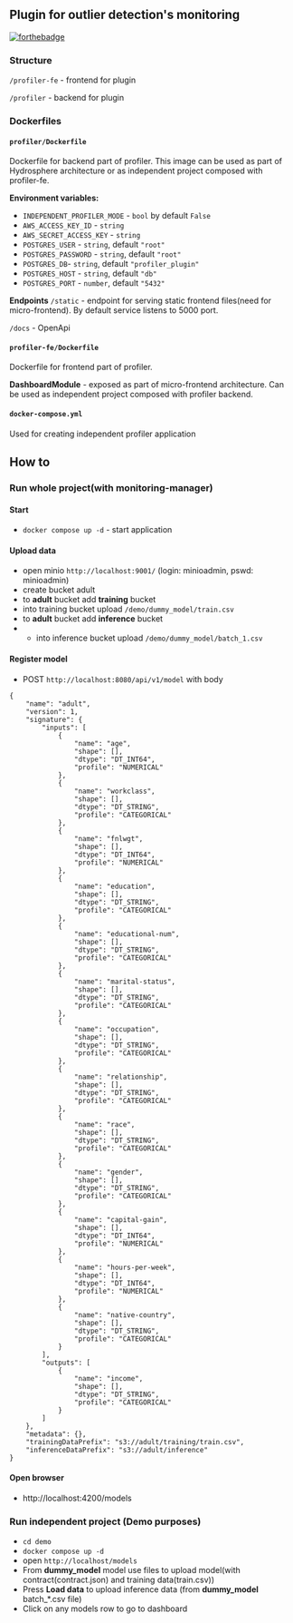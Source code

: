 ## Plugin for outlier detection's monitoring

[![forthebadge](https://forthebadge.com/images/badges/60-percent-of-the-time-works-every-time.svg)](https://forthebadge.com)

### Structure

`/profiler-fe` - frontend for plugin

`/profiler` - backend for plugin

### Dockerfiles

#### `profiler/Dockerfile`

Dockerfile for backend part of profiler.
This image can be used as part of Hydrosphere architecture or as independent project composed with profiler-fe.

**Environment variables:**

- `INDEPENDENT_PROFILER_MODE` - `bool` by default `False`
- `AWS_ACCESS_KEY_ID` - `string`
- `AWS_SECRET_ACCESS_KEY` - `string`
- `POSTGRES_USER` - `string`, default `"root"`
- `POSTGRES_PASSWORD` - `string`, default `"root"`
- `POSTGRES_DB`- `string`, default `"profiler_plugin"`
- `POSTGRES_HOST` - `string`, default `"db"`
- `POSTGRES_PORT` - `number`, default `"5432"`

**Endpoints**
`/static` - endpoint for serving static frontend files(need for micro-frontend).
By default service listens to 5000 port.

`/docs` - OpenApi

#### `profiler-fe/Dockerfile`

Dockerfile for frontend part of profiler.

**DashboardModule** - exposed as part of micro-frontend architecture.
Can be used as independent project composed with profiler backend.

#### `docker-compose.yml`

Used for creating independent profiler application

## How to

### Run whole project(with monitoring-manager)

#### Start

- `docker compose up -d` - start application

#### Upload data

- open minio `http://localhost:9001/` (login: minioadmin, pswd: minioadmin)
- create bucket adult
- to **adult** bucket add **training** bucket
- into training bucket upload `/demo/dummy_model/train.csv`
- to **adult** bucket add **inference** bucket
- - into inference bucket upload `/demo/dummy_model/batch_1.csv`

#### Register model

- POST `http://localhost:8080/api/v1/model` with body

```
{
    "name": "adult",
    "version": 1,
    "signature": {
        "inputs": [
            {
                "name": "age",
                "shape": [],
                "dtype": "DT_INT64",
                "profile": "NUMERICAL"
            },
            {
                "name": "workclass",
                "shape": [],
                "dtype": "DT_STRING",
                "profile": "CATEGORICAL"
            },
            {
                "name": "fnlwgt",
                "shape": [],
                "dtype": "DT_INT64",
                "profile": "NUMERICAL"
            },
            {
                "name": "education",
                "shape": [],
                "dtype": "DT_STRING",
                "profile": "CATEGORICAL"
            },
            {
                "name": "educational-num",
                "shape": [],
                "dtype": "DT_STRING",
                "profile": "CATEGORICAL"
            },
            {
                "name": "marital-status",
                "shape": [],
                "dtype": "DT_STRING",
                "profile": "CATEGORICAL"
            },
            {
                "name": "occupation",
                "shape": [],
                "dtype": "DT_STRING",
                "profile": "CATEGORICAL"
            },
            {
                "name": "relationship",
                "shape": [],
                "dtype": "DT_STRING",
                "profile": "CATEGORICAL"
            },
            {
                "name": "race",
                "shape": [],
                "dtype": "DT_STRING",
                "profile": "CATEGORICAL"
            },
            {
                "name": "gender",
                "shape": [],
                "dtype": "DT_STRING",
                "profile": "CATEGORICAL"
            },
            {
                "name": "capital-gain",
                "shape": [],
                "dtype": "DT_INT64",
                "profile": "NUMERICAL"
            },
            {
                "name": "hours-per-week",
                "shape": [],
                "dtype": "DT_INT64",
                "profile": "NUMERICAL"
            },
            {
                "name": "native-country",
                "shape": [],
                "dtype": "DT_STRING",
                "profile": "CATEGORICAL"
            }
        ],
        "outputs": [
            {
                "name": "income",
                "shape": [],
                "dtype": "DT_STRING",
                "profile": "CATEGORICAL"
            }
        ]
    },
    "metadata": {},
    "trainingDataPrefix": "s3://adult/training/train.csv",
    "inferenceDataPrefix": "s3://adult/inference"
}
```

#### Open browser

- http://localhost:4200/models

### Run independent project (Demo purposes)

- `cd demo`
- `docker compose up -d`
- open `http://localhost/models`
- From **dummy_model** model use files to upload model(with contract(contract.json) and training data(train.csv))
- Press **Load data** to upload inference data (from **dummy_model** batch\_\*.csv file)
- Click on any models row to go to dashboard
